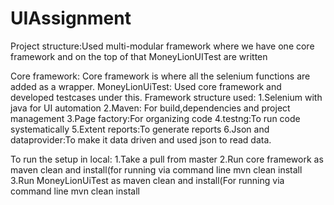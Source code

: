 # UIAssignment

Project structure:Used multi-modular framework where we have one core framework and on the top of that MoneyLionUITest are written

Core framework: Core framework is where all the selenium functions are added as a wrapper.
MoneyLionUiTest: Used core framework and developed testcases under this.
Framework structure used:
1.Selenium with java for UI automation
2.Maven: For build,dependencies and project management
3.Page factory:For organizing code
4.testng:To run code systematically 
5.Extent reports:To generate reports
6.Json and dataprovider:To make it data driven and used json to read data.


To run the setup in local:
1.Take a pull from master
2.Run core framework as maven clean and install(for running via command line mvn clean install 
3.Run MoneyLionUiTest as maven clean and install(For running via command line mvn clean install 




